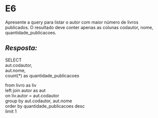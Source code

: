 # E6
Apresente a query para listar o autor com maior número de livros publicados. O resultado deve conter apenas as colunas codautor, nome, quantidade_publicacoes.

## *Resposta:*
SELECT<br>
	aut.codautor,<br>
	aut.nome,<br>
	count(*) as quantidade_publicacoes<br>

from livro as liv<br>
left join autor as aut<br>
	on liv.autor = aut.codautor<br>
group by aut.codautor, aut.nome<br>
order by quantidade_publicacoes desc<br>
limit 1